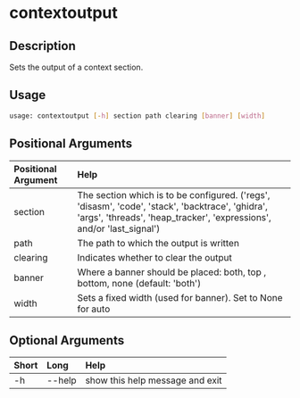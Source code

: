 <!-- THIS PART OF THIS FILE IS AUTOGENERATED. DO NOT MODIFY IT. See scripts/generate_docs.sh -->




# contextoutput

## Description


Sets the output of a context section.
## Usage


```bash
usage: contextoutput [-h] section path clearing [banner] [width]

```
## Positional Arguments

|Positional Argument|Help|
| :--- | :--- |
|section|The section which is to be configured. ('regs', 'disasm', 'code', 'stack', 'backtrace', 'ghidra', 'args', 'threads', 'heap_tracker', 'expressions', and/or 'last_signal')|
|path|The path to which the output is written|
|clearing|Indicates whether to clear the output|
|banner|Where a banner should be placed: both, top , bottom, none (default: 'both')|
|width|Sets a fixed width (used for banner). Set to None for auto|

## Optional Arguments

|Short|Long|Help|
| :--- | :--- | :--- |
|-h|--help|show this help message and exit|

<!-- END OF AUTOGENERATED PART. Do not modify this line or the line below, they mark the end of the auto-generated part of the file. If you want to extend the documentation in a way which cannot easily be done by adding to the command help description, write below the following line. -->
<!-- ------------\>8---- ----\>8---- ----\>8------------ -->
